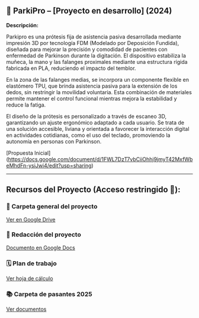 ## 📌 ParkiPro – [Proyecto en desarrollo] (2024)

**Descripción:**  

Parkipro es una prótesis fija de asistencia pasiva desarrollada mediante impresión 3D por tecnología FDM (Modelado por Deposición Fundida), diseñada para mejorar la precisión y comodidad de pacientes con enfermedad de Parkinson durante la digitación. El dispositivo estabiliza la muñeca, la mano y las falanges proximales mediante una estructura rígida fabricada en PLA, reduciendo el impacto del temblor.

En la zona de las falanges medias, se incorpora un componente flexible en elastómero TPU, que brinda asistencia pasiva para la extensión de los dedos, sin restringir la movilidad voluntaria. Esta combinación de materiales permite mantener el control funcional mientras mejora la estabilidad y reduce la fatiga.

El diseño de la prótesis es personalizado a través de escaneo 3D, garantizando un ajuste ergonómico adaptado a cada usuario. Se trata de una solución accesible, liviana y orientada a favorecer la interacción digital en actividades cotidianas, como el uso del teclado, promoviendo la autonomía en personas con Parkinson.

[Propuesta Inicial] (https://docs.google.com/document/d/1FWL7DzT7vbCiiOhhj9jmyT42MxfWbeMhdFn-ysiJwi4/edit?usp=sharing)

______________________________________________________________________

## Recursos del Proyecto (Acceso restringido 🚫):

### 📁 Carpeta general del proyecto
[Ver en Google Drive](https://drive.google.com/drive/u/2/folders/1jUzAYHSpcX_H1X8Ru-A4L9icyewhnsMF)

### 📃 Redacción del proyecto
[Documento en Google Docs](https://docs.google.com/document/d/1Ec8uLRDF2JVYlUXgEO6ulVlIKZ9bIW2iNUSkWpF2iSw/edit?tab=t.0#heading=h.qg66jtjjse9j)

### 🗓️ Plan de trabajo
[Ver hoja de cálculo](https://docs.google.com/spreadsheets/d/1KnDVQ8B4EnBBzy4kNTRztHy6_4Emkwb8/edit?usp=drive_link&ouid=112061732916072614872&rtpof=true&sd=true)

### 📚 Carpeta de pasantes 2025
[Ver documentos](https://drive.google.com/drive/u/2/folders/1JLlFhqdvsa1nRAs6ARdmL7sbK0ZRvL8C)


